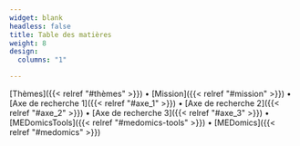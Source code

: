```yaml
---
widget: blank
headless: false
title: Table des matières
weight: 8
design:
  columns: "1"  

---
```


[Thèmes]({{< relref "#thèmes" >}}) • 
[Mission]({{< relref "#mission" >}}) • 
[Axe de recherche 1]({{< relref "#axe_1" >}}) • 
[Axe de recherche 2]({{< relref "#axe_2" >}}) • 
[Axe de recherche 3]({{< relref "#axe_3" >}}) •
[MEDomicsTools]({{< relref "#medomics-tools" >}}) • 
[MEDomics]({{< relref "#medomics" >}})
